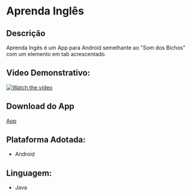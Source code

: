 # Aprenda Inglês

## Descrição
Aprenda Ingês é um App para Android semelhante ao "Som dos Bichos" com um elemento em tab acrescentado.

## Video Demonstrativo:
[![Watch the video](https://i.imgur.com/vKb2F1B.png)](https://www.youtube.com/watch?v=qtyArjpUOXc)

## Download do App
[App](https://drive.google.com/file/d/1SeN8fA5r0FKKKuJYGqgSe_QcyVoSLm9i/view?usp=sharing)

## Plataforma Adotada: 
  - Android

## Linguagem: 
  - Java
